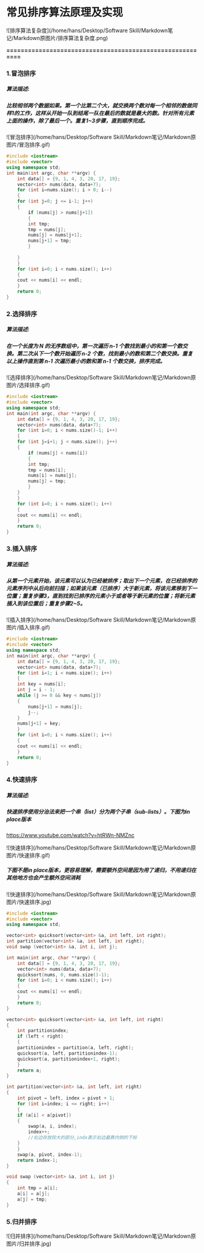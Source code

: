 # 常见排序算法原理及实现

![排序算法复杂度](/home/hans/Desktop/Software Skill/Markdown笔记/Markdown原图片/排序算法复杂度.png)

**=========================================================**

### 1.冒泡排序

##### 算法描述:

##### 比较相邻两个数据如果。第一个比第二个大，就交换两个数对每一个相邻的数做同样1的工作，这样从开始一队到结尾一队在最后的数就是最大的数。针对所有元素上面的操作，除了最后一个。重复1~3步骤，直到顺序完成。

![冒泡排序](/home/hans/Desktop/Software Skill/Markdown笔记/Markdown原图片/冒泡排序.gif)

```c++
#include <iostream>
#include <vector>
using namespace std;
int main(int argc, char **argv) {
    int data[] = {9, 1, 4, 3, 20, 17, 19};
    vector<int> nums(data, data+7);
    for (int i=nums.size(); i > 0; i--)
    {
	for (int j=0; j <= i-1; j++)
	{
	    if (nums[j] > nums[j+1])
	    {
		int tmp;
		tmp = nums[j];
		nums[j] = nums[j+1];
		nums[j+1] = tmp;
	    }
	    
	}
    }
    for (int i=0; i < nums.size(); i++)
    {
	cout << nums[i] << endl;
    }    
    return 0;
}
```

### 2.选择排序

##### 算法描述:

##### 在一个长度为 N 的无序数组中，第一次遍历 n-1 个数找到最小的和第一个数交换。第二次从下一个数开始遍历 n-2 个数，找到最小的数和第二个数交换。重复以上操作直到第 n-1 次遍历最小的数和第 n-1 个数交换，排序完成。

![选择排序](/home/hans/Desktop/Software Skill/Markdown笔记/Markdown原图片/选择排序.gif)

```c++
#include <iostream>
#include <vector>
using namespace std;
int main(int argc, char **argv) {
    int data[] = {9, 1, 4, 3, 20, 17, 19};
    vector<int> nums(data, data+7);
    for (int i=0; i < nums.size()-1; i++)
    {
	for (int j=i+1; j < nums.size(); j++)
	{
	    if (nums[j] < nums[i])
	    {
		int tmp;
		tmp = nums[i];
		nums[i] = nums[j];
		nums[j] = tmp;
	    }    
	}
    }
    for (int i=0; i < nums.size(); i++)
    {
	cout << nums[i] << endl;
    }    
    return 0;
}
```

### 3.插入排序

##### 算法描述:

##### 从第一个元素开始，该元素可以认为已经被排序；取出下一个元素，在已经排序的元素序列中从后向前扫描；如果该元素（已排序）大于新元素，将该元素移到下一位置；重复步骤3，直到找到已排序的元素小于或者等于新元素的位置；将新元素插入到该位置后；重复步骤2~5。

![插入排序](/home/hans/Desktop/Software Skill/Markdown笔记/Markdown原图片/插入排序.gif)

```c++
#include <iostream>
#include <vector>
using namespace std;
int main(int argc, char **argv) {
    int data[] = {9, 1, 4, 3, 20, 17, 19};
    vector<int> nums(data, data+7);
    for (int i=1; i < nums.size(); i++)
    {
	int key = nums[i];
	int j = i - 1;
	while (j >= 0 && key < nums[j])
	{
	    nums[j+1] = nums[j];
	    j--;
	}
	nums[j+1] = key;	
    }
    for (int i=0; i < nums.size(); i++)
    {
	cout << nums[i] << endl;
    }    
    return 0;
}
```

### 4.快速排序

##### 算法描述:

##### 快速排序使用分治法来把一个串（list）分为两个子串（sub-lists）。下图为in place版本

https://www.youtube.com/watch?v=htRWn-NMZnc

![快速排序](/home/hans/Desktop/Software Skill/Markdown笔记/Markdown原图片/快速排序.gif)

##### 下图不是in place版本，更容易理解，需要额外空间是因为用了递归，不用递归在其他地方也会产生额外空间消耗

![快速排序](/home/hans/Desktop/Software Skill/Markdown笔记/Markdown原图片/快速排序.jpg)

```c++
#include <iostream>
#include <vector>
using namespace std;

vector<int> quicksort(vector<int> &a, int left, int right);
int partition(vector<int> &a, int left, int right);
void swap (vector<int> &a, int i, int j);

int main(int argc, char **argv) {
    int data[] = {9, 1, 4, 3, 20, 17, 19};
    vector<int> nums(data, data+7);
    quicksort(nums, 0, nums.size()-1);     
    for (int i=0; i < nums.size(); i++)
    {
	cout << nums[i] << endl;
    }
    return 0;
}

vector<int> quicksort(vector<int> &a, int left, int right)
{
    int partitionindex;
    if (left < right)
    {
	partitionindex = partition(a, left, right);
	quicksort(a, left, partitionindex-1);
	quicksort(a, partitionindex+1, right);
    }
    return a;
}

int partition(vector<int> &a, int left, int right)
{
    int pivot = left, index = pivot + 1;
    for (int i=index; i <= right; i++)
    {
	if (a[i] < a[pivot])
	{
	    swap(a, i, index);   
	    index++;
	    //右边存放较大的部分,indx表示右边最靠内侧的下标
	}
    }
    swap(a, pivot, index-1);
    return index-1;
}

void swap (vector<int> &a, int i, int j)
{
    int tmp = a[i];
    a[i] = a[j];
    a[j] = tmp;
}
```

### 5.归并排序

![归并排序](/home/hans/Desktop/Software Skill/Markdown笔记/Markdown原图片/归并排序.jpg)

